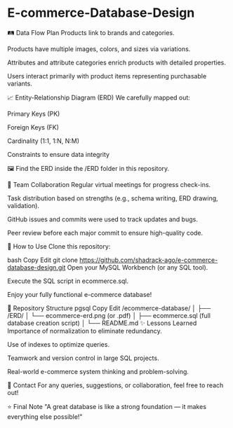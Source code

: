 # E-commerce-Database-Design

🛤️ Data Flow Plan
Products link to brands and categories.

Products have multiple images, colors, and sizes via variations.

Attributes and attribute categories enrich products with detailed properties.

Users interact primarily with product items representing purchasable variants.

📈 Entity-Relationship Diagram (ERD)
We carefully mapped out:

Primary Keys (PK)

Foreign Keys (FK)

Cardinality (1:1, 1:N, N:M)

Constraints to ensure data integrity

🖼️ Find the ERD inside the /ERD folder in this repository.

👥 Team Collaboration
Regular virtual meetings for progress check-ins.

Task distribution based on strengths (e.g., schema writing, ERD drawing, validation).

GitHub issues and commits were used to track updates and bugs.

Peer review before each major commit to ensure high-quality code.

🚀 How to Use
Clone this repository:

bash
Copy
Edit
git clone https://github.com/shadrack-ago/e-commerce-database-design.git
Open your MySQL Workbench (or any SQL tool).

Execute the SQL script in ecommerce.sql.

Enjoy your fully functional e-commerce database!

📂 Repository Structure
pgsql
Copy
Edit
/ecommerce-database/
│
├── /ERD/
│   └── ecommerce-erd.png (or .pdf)
│
├── ecommerce.sql  (full database creation script)
│
└── README.md
✨ Lessons Learned
Importance of normalization to eliminate redundancy.

Use of indexes to optimize queries.

Teamwork and version control in large SQL projects.

Real-world e-commerce system thinking and problem-solving.

📢 Contact
For any queries, suggestions, or collaboration, feel free to reach out!

⭐ Final Note
"A great database is like a strong foundation — it makes everything else possible!"


